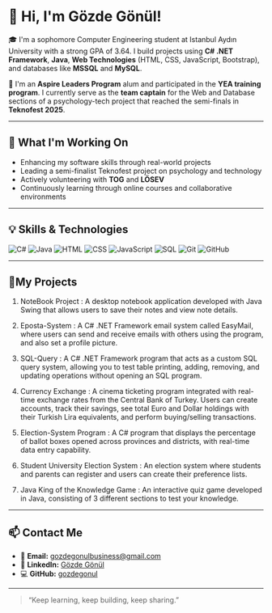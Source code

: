 
# 👋 Hi, I'm Gözde Gönül!

🎓 I'm a sophomore Computer Engineering student at Istanbul Aydın University with a strong GPA of 3.64. I build projects using **C# .NET Framework**, **Java**, **Web Technologies** (HTML, CSS, JavaScript, Bootstrap), and databases like **MSSQL** and **MySQL**.

🚀 I'm an **Aspire Leaders Program** alum and participated in the **YEA training program**. I currently serve as the **team captain** for the Web and Database sections of a psychology-tech project that reached the semi-finals in **Teknofest 2025**.

---

## 🌱 What I'm Working On
- Enhancing my software skills through real-world projects
- Leading a semi-finalist Teknofest project on psychology and technology
- Actively volunteering with **TOG** and **LÖSEV**
- Continuously learning through online courses and collaborative environments

---

## 💡 Skills & Technologies

![C#](https://img.shields.io/badge/C%23-.NET-blue)
![Java](https://img.shields.io/badge/Java-007396?logo=java)
![HTML](https://img.shields.io/badge/HTML5-E34F26?logo=html5)
![CSS](https://img.shields.io/badge/CSS3-1572B6?logo=css3)
![JavaScript](https://img.shields.io/badge/JavaScript-F7DF1E?logo=javascript)
![SQL](https://img.shields.io/badge/SQL-4479A1?logo=mysql)
![Git](https://img.shields.io/badge/Git-F05032?logo=git)
![GitHub](https://img.shields.io/badge/GitHub-181717?logo=github)

---
## 📂My Projects

1. NoteBook Project : 
A desktop notebook application developed with Java Swing that allows users to save their notes and view note details.

3. Eposta-System : 
A C# .NET Framework email system called EasyMail, where users can send and receive emails with others using the program, and also set a profile picture.

4. SQL-Query : 
A C# .NET Framework program that acts as a custom SQL query system, allowing you to test table printing, adding, removing, and updating operations without opening an SQL program.

5. Currency Exchange : 
A cinema ticketing program integrated with real-time exchange rates from the Central Bank of Turkey. Users can create accounts, track their savings, see total Euro and Dollar holdings with their Turkish Lira equivalents, and perform buying/selling transactions.

6. Election-System Program : 
A C# program that displays the percentage of ballot boxes opened across provinces and districts, with real-time data entry capability.

7. Student University Election System : 
An election system where students and parents can register and users can create their preference lists.

8. Java King of the Knowledge Game : 
An interactive quiz game developed in Java, consisting of 3 different sections to test your knowledge.

---

## 📫 Contact Me

- 📧 **Email:** [gozdegonulbusiness@gmail.com](mailto:gozdegonulbusiness@gmail.com)
- 💼 **LinkedIn:** [Gözde Gönül](https://www.linkedin.com)
- 💻 **GitHub:** [gozdegonul](https://github.com/gozdegonul)

---

> “Keep learning, keep building, keep sharing.”  

